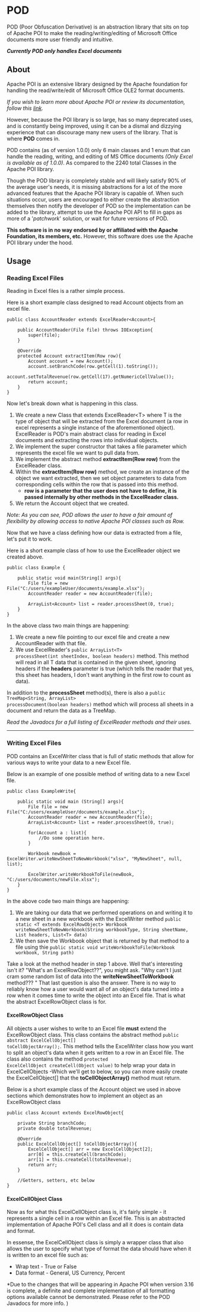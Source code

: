 # **POD**
POD (Poor Obfuscation Derivative) is an abstraction library that sits on top of Apache POI to make the reading/writing/editing of Microsoft Office documents more user friendly and intuitive. 

***Currently POD only handles Excel documents***

## **About**

Apache POI is an extensive library designed by the Apache foundation for handling the read/write/edit of Microsoft Office OLE2 format documents.

*If you wish to learn more about Apache POI or review its documentation, follow this [link](https://poi.apache.org/).*

However, because the POI library is so large, has so many deprecated uses, and is constantly being improved, using it can be a dismal and dizzying experience that can discourage many new users of the library. That is where **POD** comes in.

POD contains (as of version 1.0.0) only 6 main classes and 1 enum that can handle the reading, writing, and editing of MS Office documents *(Only Excel is available as of 1.0.0)*. As compared to the 2240 total Classes in the Apache POI library. 

Though the POD library is completely stable and will likely satisfy 90% of the average user's needs, it is missing abstractions for a lot of the more advanced features that the Apache POI library is capable of. When such situations occur, users are encouraged to either create the abstraction themselves then notify the developer of POD so the implementation can be added to the library, attempt to use the Apache POI API to fill in gaps as more of a '*patchwork*' solution, or wait for future versions of POD.

**This software is in no way endorsed by or affiliated with the Apache Foundation, its members, etc.** However, this software does use the Apache POI library under the hood.

## **Usage**

### Reading Excel Files
Reading in Excel files is a rather simple process.

Here is a short example class designed to read Account objects from an excel file.
	
	public class AccountReader extends ExcelReader<Account>{
    
    	public AccountReader(File file) throws IOException{
        	super(file);
        }
    
    	@Override
        protected Account extractItem(Row row){
        	Account account = new Account();
            account.setBranchCode(row.getCell(1).toString());
            account.setTotalRevenue(row.getCell(17).getNumericCellValue());
            return account;
        }
	}
    
Now let's break down what is happening in this class.

1. We create a new Class that extends ExcelReader\<T> where T is the type of object that will be extracted from the Excel document (a row in excel represents a single instance of the aforementioned object). ExcelReader is POD's main abstract class for reading in Excel documents and extracting the rows into individual objects.
2. We implement the super constructor that takes a file parameter which represents the excel file we want to pull data from.
3. We implement the abstract method **extractItem(Row row)** from the ExcelReader class.
4. Within the **extractItem(Row row)** method, we create an instance of the object we want extracted, then we set object parameters to data from corresponding cells within the row that is passed into this method.
	* **row is a parameter that the user does not have to define, it is passed 		internally by other methods in the ExcelReader class.**
5. We return the Account object that we created.

*Note: As you can see, POD allows the user to have a fair amount of flexibility by allowing access to native Apache POI classes such as Row.*

Now that we have a class defining how our data is extracted from a file, let's put it to work.

Here is a short example class of how to use the ExcelReader object we created above.

	public class Example {
    	
        public static void main(String[] args){
        	File file = new File("C:/users/exampleUser/documents/example.xlsx");
        	AccountReader reader = new AccountReader(file);
            
            ArrayList<Account> list = reader.processSheet(0, true);
        }
    }
    
In the above class two main things are happening:

1. We create a new file pointing to our excel file and create a new AccountReader with that file.
2. We use ExcelReader's <code>public ArrayList\<T> processSheet(int sheetIndex, boolean headers)</code> method. This method will read in all T data that is contained in the given sheet, ignoring headers if the **headers** parameter is true (which tells the reader that yes, this sheet has headers, I don't want anything in the first row to count as data).

In addition to the **processSheet** method(s), there is also a <code>public TreeMap\<String, ArrayList<T>> processDocument(boolean headers)</code> method which will process all sheets in a document and return the data as a TreeMap.

*Read the Javadocs for a full listing of ExcelReader methods and their uses.*


***

### Writing Excel Files

POD contains an ExcelWriter class that is full of static methods that allow for various ways to write your data to a new Excel file.

Below is an example of one possible method of writing data to a new Excel file.

	public class ExampleWrite{
    	
        public static void main (String[] args){
        	File file = new File("C:/users/exampleUser/documents/example.xlsx");
        	AccountReader reader = new AccountReader(file);
            ArrayList<Account> list = reader.processSheet(0, true);
            
            for(Account a : list){
            	//Do some operation here.
            }
            
            Workbook newBook = ExcelWriter.writeNewSheetToNewWorkbook("xlsx", "MyNewSheet", null, list);
            
            ExcelWriter.writeWorkbookToFile(newBook, "C:/users/documents/newFile.xlsx");
        }
    }
    
In the above code two main things are happening:

1. We are taking our data that we performed operations on and writing it to a new sheet in a new workbook with the ExcelWriter method <code>public static \<T extends ExcelRowObject> Workbook writeNewSheetToNewWorkbook(String workbookType, String sheetName, List<String> headers, List\<T> data)</code>
2. We then save the Workbook object that is returned by that method to a file using thie <code>public static void writeWorkbookToFile(Workbook workbook, String path)</code>

Take a look at the method header in step 1 above. Well that's interesting isn't it? "What's an ExcelRowObject??", you might ask. "Why can't I just cram some random list of data into the **writeNewSheetToWorkbook** method???
"
That last question is also the answer. There is no way to reliably know how a user would want all of an object's data turned into a row when it comes time to write the object into an Excel file. That is what the abstract ExcelRowObject class is for.

#### ExcelRowObject Class

All objects a user wishes to write to an Excel file **must** extend the ExcelRowObject class. This class contains the abstract method <code>public abstract ExcelCellObject[] toCellObjectArray();</code>. This method tells the ExcelWriter class how you want to split an object's data when it gets written to a row in an Excel file. The class also contains the method <code>protected ExcelCellObject createCell(Object value)</code> to help wrap your data in ExcelCellObjects -Which we'll get to below, so you can more easily create the ExcelCellObject[] that the **toCellObjectArray()** method must return.

Below is a short example class of the Account object we used in above sections which demonstrates how to implement an object as an ExcelRowObject class

	public class Account extends ExcelRowObject{

        private String branchCode;
        private double totalRevenue;
        
        @Override
        public ExcelCellObject[] toCellObjectArray(){
        	ExcelCellObject[] arr = new ExcelCellObject[2];
            arr[0] = this.createCell(branchCode);
            arr[1] = this.createCell(totalRevenue);
            return arr;
        }
        
        //Getters, setters, etc below
    }
    
#### ExcelCellObject Class
Now as for what this ExcelCellObject class is, it's fairly simple - it represents a single cell in a row within an Excel file. This is an abstracted implementation of Apache POI's Cell class and all it does is contain data and format.

In essense, the ExcelCellObject class is simply a wrapper class that also allows the user to specify what type of format the data should have when it is written to an excel file such as:
* Wrap text - True or False
* Data format - General, US Currency, Percent

*Due to the changes that will be appearing in Apache POI when version 3.16 is complete, a definite and complete implementation of all formatting options available cannot be demonstrated. Please refer to the POD Javadocs for more info.
)

